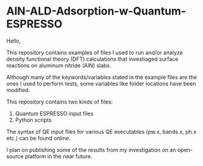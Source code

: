 # AlN-ALD-Adsorption-w-Quantum-ESPRESSO

Hello,

This repository contains examples of files I used to run and/or analyze 
density functional theory (DFT) calculations that investiaged surface reactions on aluminum nitride (AlN) slabs.

Although many of the keywords/variables stated in the example files are the ones I used to perform tests, some
variables like folder locations have been modified. 

This repository contains two kinds of files:
1) Quantum ESPRESSO input files
2) Python scripts

The syntax of QE input files for various QE executables (pw.x, bands.x, ph.x etc.) can be found online.

I plan on publishing some of the results from my investigation on an open-source platform in the near future. 


